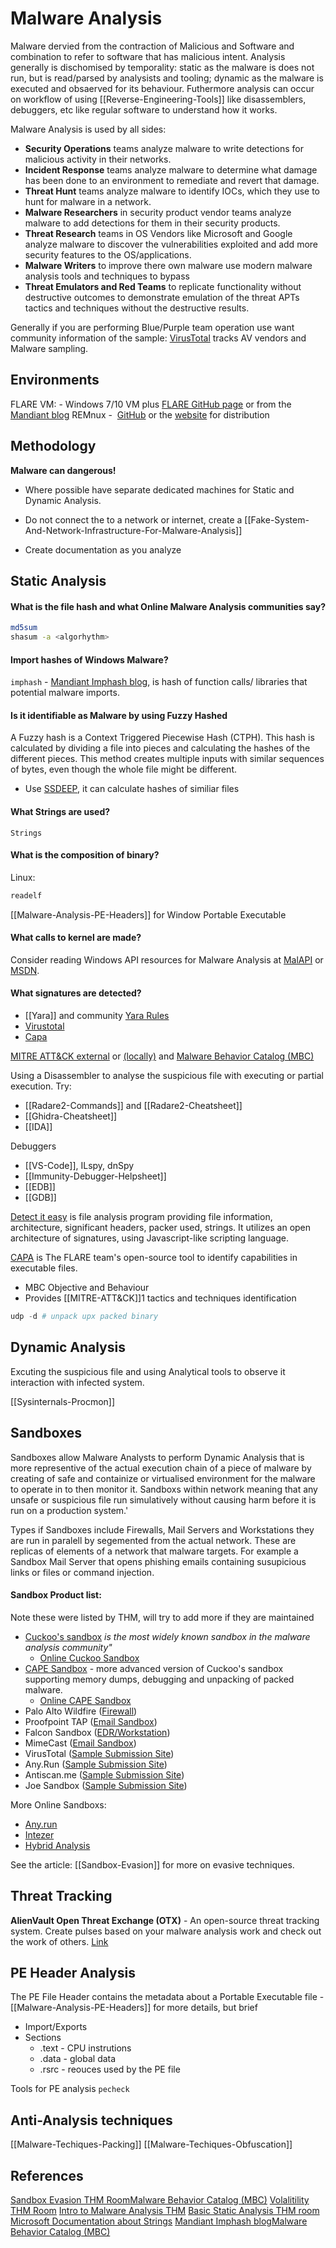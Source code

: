 # Malware Analysis

Malware dervied from the contraction of Malicious and Software and combination to refer to software that has malicious intent. Analysis generally is dischomised by temporality: static as the malware is does not run, but is read/parsed by analysists and tooling; dynamic as the malware is executed and obsaerved for its behaviour. Futhermore analysis can occur on workflow of using [[Reverse-Engineering-Tools]] like disassemblers, debuggers, etc like regular software to understand how it works.

Malware Analysis is used by all sides:

-   **Security Operations** teams analyze malware to write detections for malicious activity in their networks.
-   **Incident Response** teams analyze malware to determine what damage has been done to an environment to remediate and revert that damage.
-   **Threat Hunt** teams analyze malware to identify IOCs, which they use to hunt for malware in a network.
-   **Malware Researchers** in security product vendor teams analyze malware to add detections for them in their security products.
-   **Threat Research** teams in OS Vendors like Microsoft and Google analyze malware to discover the vulnerabilities exploited and add more security features to the OS/applications.
-   **Malware Writers** to improve there own malware use modern malware analysis tools and techniques to bypass 
-   **Threat Emulators and Red Teams** to replicate functionality without destructive outcomes to demonstrate emulation of the threat APTs tactics and techniques without the destructive results.  

Generally if you are performing Blue/Purple team operation use want community information of the sample: [VirusTotal](https://www.virustotal.com/) tracks AV vendors and Malware sampling.


## Environments

FLARE VM: - Windows 7/10 VM plus [FLARE GitHub page](https://github.com/mandiant/flare-vm) or from the [Mandiant blog](https://www.mandiant.com/resources/blog/flare-vm-update)
REMnux -  [GitHub](https://github.com/REMnux) or the [website](https://remnux.org/) for distribution

## Methodology

**Malware can dangerous!**

- Where possible have separate dedicated machines for Static and Dynamic Analysis. 
- Do not connect the to a network or internet, create a [[Fake-System-And-Network-Infrastructure-For-Malware-Analysis]]
 
- Create documentation as you analyze

## Static Analysis

#### What is the file hash and what Online Malware Analysis communities say?

```bash
md5sum
shasum -a <algorhythm>
```

#### Import hashes of Windows Malware?

`imphash` - [Mandiant Imphash blog](https://www.mandiant.com/resources/blog/tracking-malware-import-hashing), is hash of function calls/ libraries that potential malware imports.

#### Is it identifiable as Malware by using Fuzzy Hashed

A Fuzzy hash is a Context Triggered Piecewise Hash (CTPH). This hash is calculated by dividing a file into pieces and calculating the hashes of the different pieces. This method creates multiple inputs with similar sequences of bytes, even though the whole file might be different.

- Use [SSDEEP](https://ssdeep-project.github.io/ssdeep/index.html), it can calculate hashes of similiar files

#### What Strings are used?

`Strings`

#### What is the composition of binary?

Linux:
```bash
readelf
```

[[Malware-Analysis-PE-Headers]] for Window Portable Executable

#### What calls to kernel are made?  

Consider reading Windows API resources for Malware Analysis at [MalAPI](https://malapi.io/) or [MSDN](https://docs.microsoft.com/en-us/search/?scope=Desktop&terms=queryperformancecounter).

#### What signatures are detected?

- [[Yara]] and community [Yara Rules](https://github.com/Yara-Rules/rules)
- [Virustotal](https://www.virustotal.com/gui/home/upload)
- [Capa](https://github.com/mandiant/capa)

[MITRE ATT&CK external](https://attack.mitre.org/) or [(locally)](MITRE-ATT&CK]]) and [Malware Behavior Catalog (MBC)](https://github.com/MBCProject/mbc-markdown)

Using a Disassembler to analyse the suspicious file with executing or partial execution. Try:
- [[Radare2-Commands]] and [[Radare2-Cheatsheet]]
- [[Ghidra-Cheatsheet]]
- [[IDA]]

Debuggers
- [[VS-Code]], ILspy, dnSpy
- [[Immunity-Debugger-Helpsheet]]
- [[EDB]]
- [[GDB]]

[Detect it easy](https://github.com/horsicq/Detect-It-Easy) is file analysis program providing file information, architecture, significant headers, packer used, strings. It utilizes an open architecture of signatures, using Javascript-like scripting language.

[CAPA](https://github.com/mandiant/capa) is The FLARE team's open-source tool to identify capabilities in executable files.
- MBC Objective and Behaviour
- Provides [[MITRE-ATT&CK]]1 tactics and techniques identification

```powershell
udp -d # unpack upx packed binary
```

## Dynamic Analysis

Excuting the suspicious file and using Analytical tools to observe it interaction with infected system.

[[Sysinternals-Procmon]]

## Sandboxes

Sandboxes allow Malware Analysts to perform Dynamic Analysis that is more representive of the actual execution chain of a piece of malware by creating of safe and containize or virtualised environment for the malware to operate in to then monitor it. Sandboxs within network meaning that any unsafe or suspicious file run simulatively without causing harm before it is run on a production system.'

Types if Sandboxes include Firewalls, Mail Servers and Workstations they are run in paralell by segemented from the actual network. These are replicas of elements of a network that malware targets. For example a Sandbox Mail Server that opens phishing emails containing susupicious links or files or command injection. 

#### Sandbox Product list:

Note these were listed by THM, will try to add more if they are maintained 

- [Cuckoo's sandbox](https://cuckoosandbox.org/) *is the most widely known sandbox in the malware analysis community"*
	- [Online Cuckoo Sandbox](https://cuckoo.cert.ee/)
- [CAPE Sandbox](https://github.com/kevoreilly/CAPEv2) - more advanced version of Cuckoo's sandbox supporting memory dumps, debugging and unpacking of packed malware.
	- [Online CAPE Sandbox](https://www.capesandbox.com/)
-   Palo Alto Wildfire ([Firewall](https://www.paloaltonetworks.co.uk/products/secure-the-network/wildfire))
-   Proofpoint TAP ([Email Sandbox](https://www.proofpoint.com/uk/products/advanced-threat-protection/targeted-attack-protection))
-   Falcon Sandbox ([EDR/Workstation](https://www.crowdstrike.co.uk/products/threat-intelligence/falcon-sandbox-malware-analysis/))
-   MimeCast ([Email Sandbox](https://www.mimecast.com/))
-   VirusTotal ([Sample Submission Site](https://www.virustotal.com/))
-   Any.Run ([Sample Submission Site](https://any.run/))
-   Antiscan.me ([Sample Submission Site](https://antiscan.me/))
-   Joe Sandbox ([Sample Submission Site](https://www.joesandbox.com/))

More Online Sandboxs:
-   [Any.run](https://any.run/)
-   [Intezer](https://analyze.intezer.com/)
-   [Hybrid Analysis](https://hybrid-analysis.com/)

See the article: [[Sandbox-Evasion]] for more on evasive techniques.

## Threat Tracking 

**AlienVault Open Threat Exchange (OTX)** - An open-source threat tracking system. Create pulses based on your malware analysis work and check out the work of others. [Link](https://otx.alienvault.com/dashboard/new)


## PE Header Analysis

The PE File Header contains the metadata about a Portable Executable file - [[Malware-Analysis-PE-Headers]] for more details, but brief
- Import/Exports
- Sections 
	- .text - CPU instrutions
	- .data - global data
	- .rsrc - reouces used by the PE file 

Tools for PE analysis
`pecheck` 

## Anti-Analysis techniques

[[Malware-Techiques-Packing]] 
[[Malware-Techiques-Obfuscation]]


## References

[Sandbox Evasion THM Room](https://tryhackme.com/room/sandboxevasion)[Malware Behavior Catalog (MBC)](https://github.com/MBCProject/mbc-markdown)
[Volalitility THM Room](https://tryhackme.com/room/bpvolatility)
[Intro to Malware Analysis THM](https://tryhackme.com/room/intromalwareanalysis)
[Basic Static Analysis THM room](https://tryhackme.com/room/staticanalysis1)
[Microsoft Documentation about Strings](https://docs.microsoft.com/en-us/sysinternals/downloads/strings)
[Mandiant Imphash blog](https://www.mandiant.com/resources/blog/tracking-malware-import-hashing)[Malware Behavior Catalog (MBC)](https://github.com/MBCProject/mbc-markdown)
